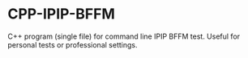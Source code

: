 # CPP-IPIP-BFFM
C++ program (single file) for command line IPIP BFFM test. Useful for personal tests or professional settings.
